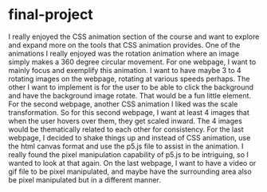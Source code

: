 # final-project
I really enjoyed the CSS animation section of the course and want to explore and expand more on the tools that CSS animation provides. One of the animations I really enjoyed was the rotation animation where an image simply makes a 360 degree circular movement. For one webpage, I want to mainly focus and exemplify this animation. I want to have maybe 3 to 4 rotating images on the webpage, rotating at various speeds perhaps. The other I want to implement is for the user to be able to click the background and have the background image rotate. That would be a fun little element. For the second webpage, another CSS animation I liked was the scale transformation. So for this second webpage, I want at least 4 images that when the user hovers over them, they get scaled inward. The 4 images would be thematically related to each other for consistency. For the last webpage, I decided to shake things up and instead of CSS animation, use the html canvas format and use the p5.js file to assist in the animation. I really found the pixel manipulation capability of p5.js to be intriguing, so I wanted to look at that again. On the last webpage, I want to have a video or gif file to be pixel manipulated, and maybe have the surrounding area also be pixel manipulated but in a different manner.
